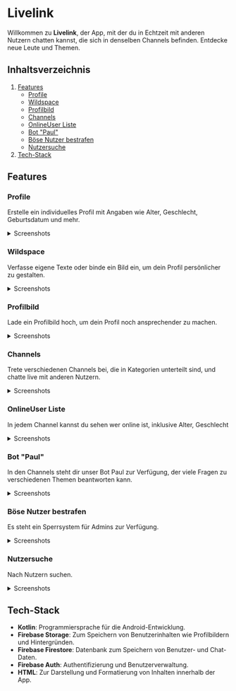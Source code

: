 # Livelink

Willkommen zu **Livelink**, der App, mit der du in Echtzeit mit anderen Nutzern chatten kannst, die sich in denselben Channels befinden. Entdecke neue Leute und Themen.

## Inhaltsverzeichnis

1. [Features](#features)
    - [Profile](#profile)
    - [Wildspace](#wildspace)
    - [Profilbild](#profilbild)
    - [Channels](#channels)
    - [OnlineUser Liste](#onlineuser-liste)
    - [Bot "Paul"](#bot-paul)
    - [Böse Nutzer bestrafen](#böse-nutzer-bestrafen)
    - [Nutzersuche](#nutzersuche)
2. [Tech-Stack](#tech-stack)

## Features

### Profile
Erstelle ein individuelles Profil mit Angaben wie Alter, Geschlecht, Geburtsdatum und mehr.
<details>
<summary>Screenshots</summary>
<img src="/profil1.png" alt="Profile Screenshot" width="300">
</details>
  
### Wildspace
Verfasse eigene Texte oder binde ein Bild ein, um dein Profil persönlicher zu gestalten.
<details>
<summary>Screenshots</summary>
<img src="/wildspace.png" alt="Wildspace Screenshot" width="300">
</details>

### Profilbild
Lade ein Profilbild hoch, um dein Profil noch ansprechender zu machen.
<details>
<summary>Screenshots</summary>
<img src="/foto_upload.png" alt="Profile Picture Screenshot" width="300">
</details>

### Channels
Trete verschiedenen Channels bei, die in Kategorien unterteilt sind, und chatte live mit anderen Nutzern.
<details>
<summary>Screenshots</summary>
<img src="/channels.png" alt="Channels Screenshot" width="300">
</details>

### OnlineUser Liste
In jedem Channel kannst du sehen wer online ist, inklusive Alter, Geschlecht
<details>
<summary>Screenshots</summary>
<img src="/onlineuser.png" alt="Channels Screenshot" width="300">
</details>

### Bot "Paul"
In den Channels steht dir unser Bot Paul zur Verfügung, der viele Fragen zu verschiedenen Themen beantworten kann.
<details>
<summary>Screenshots</summary>
<img src="/bot.png" alt="Bot Paul Screenshot" width="300">
</details>

### Böse Nutzer bestrafen
Es steht ein Sperrsystem für Admins zur Verfügung.
<details>
<summary>Screenshots</summary>
<img src="/sperrung1.png" alt="Nutzersperre aus Sicht eines Admins" width="300">
<img src="/sperrung2.png" alt="Nutzersperre aus Sicht eines Users" width="300">
</details>

### Nutzersuche
Nach Nutzern suchen.
<details>
<summary>Screenshots</summary>
<img src="/nutzersuche.png" alt="Nutzersuche Screenshot" width="300">
</details>

## Tech-Stack

- **Kotlin**: Programmiersprache für die Android-Entwicklung.
- **Firebase Storage**: Zum Speichern von Benutzerinhalten wie Profilbildern und Hintergründen.
- **Firebase Firestore**: Datenbank zum Speichern von Benutzer- und Chat-Daten.
- **Firebase Auth**: Authentifizierung und Benutzerverwaltung.
- **HTML**: Zur Darstellung und Formatierung von Inhalten innerhalb der App.
